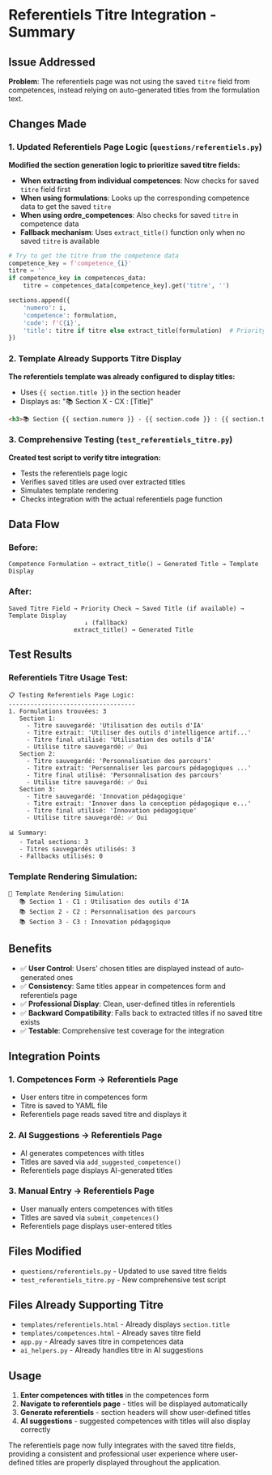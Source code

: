 # Referentiels Titre Integration - Summary

## Issue Addressed

**Problem**: The referentiels page was not using the saved `titre` field from competences, instead relying on auto-generated titles from the formulation text.

## Changes Made

### 1. Updated Referentiels Page Logic (`questions/referentiels.py`)

**Modified the section generation logic to prioritize saved titre fields:**

- **When extracting from individual competences**: Now checks for saved `titre` field first
- **When using formulations**: Looks up the corresponding competence data to get the saved `titre`
- **When using ordre_competences**: Also checks for saved `titre` in competence data
- **Fallback mechanism**: Uses `extract_title()` function only when no saved `titre` is available

```python
# Try to get the titre from the competence data
competence_key = f'competence_{i}'
titre = ''
if competence_key in competences_data:
    titre = competences_data[competence_key].get('titre', '')

sections.append({
    'numero': i,
    'competence': formulation,
    'code': f'C{i}',
    'title': titre if titre else extract_title(formulation)  # Priority to saved titre
})
```

### 2. Template Already Supports Titre Display

**The referentiels template was already configured to display titles:**
- Uses `{{ section.title }}` in the section header
- Displays as: "📚 Section X - CX : [Title]"

```html
<h3>📚 Section {{ section.numero }} - {{ section.code }} : {{ section.title }}</h3>
```

### 3. Comprehensive Testing (`test_referentiels_titre.py`)

**Created test script to verify titre integration:**
- Tests the referentiels page logic
- Verifies saved titles are used over extracted titles
- Simulates template rendering
- Checks integration with the actual referentiels page function

## Data Flow

### Before:
```
Competence Formulation → extract_title() → Generated Title → Template Display
```

### After:
```
Saved Titre Field → Priority Check → Saved Title (if available) → Template Display
                     ↓ (fallback)
                  extract_title() → Generated Title
```

## Test Results

### Referentiels Titre Usage Test:
```
📋 Testing Referentiels Page Logic:
-----------------------------------
1. Formulations trouvées: 3
   Section 1:
     - Titre sauvegardé: 'Utilisation des outils d'IA'
     - Titre extrait: 'Utiliser des outils d'intelligence artif...'
     - Titre final utilisé: 'Utilisation des outils d'IA'
     - Utilise titre sauvegardé: ✅ Oui
   Section 2:
     - Titre sauvegardé: 'Personnalisation des parcours'
     - Titre extrait: 'Personnaliser les parcours pédagogiques ...'
     - Titre final utilisé: 'Personnalisation des parcours'
     - Utilise titre sauvegardé: ✅ Oui
   Section 3:
     - Titre sauvegardé: 'Innovation pédagogique'
     - Titre extrait: 'Innover dans la conception pédagogique e...'
     - Titre final utilisé: 'Innovation pédagogique'
     - Utilise titre sauvegardé: ✅ Oui

📊 Summary:
   - Total sections: 3
   - Titres sauvegardés utilisés: 3
   - Fallbacks utilisés: 0
```

### Template Rendering Simulation:
```
🎨 Template Rendering Simulation:
   📚 Section 1 - C1 : Utilisation des outils d'IA
   📚 Section 2 - C2 : Personnalisation des parcours
   📚 Section 3 - C3 : Innovation pédagogique
```

## Benefits

- ✅ **User Control**: Users' chosen titles are displayed instead of auto-generated ones
- ✅ **Consistency**: Same titles appear in competences form and referentiels page
- ✅ **Professional Display**: Clean, user-defined titles in referentiels
- ✅ **Backward Compatibility**: Falls back to extracted titles if no saved titre exists
- ✅ **Testable**: Comprehensive test coverage for the integration

## Integration Points

### 1. Competences Form → Referentiels Page
- User enters titre in competences form
- Titre is saved to YAML file
- Referentiels page reads saved titre and displays it

### 2. AI Suggestions → Referentiels Page
- AI generates competences with titles
- Titles are saved via `add_suggested_competence()`
- Referentiels page displays AI-generated titles

### 3. Manual Entry → Referentiels Page
- User manually enters competences with titles
- Titles are saved via `submit_competences()`
- Referentiels page displays user-entered titles

## Files Modified

- `questions/referentiels.py` - Updated to use saved titre fields
- `test_referentiels_titre.py` - New comprehensive test script

## Files Already Supporting Titre

- `templates/referentiels.html` - Already displays `section.title`
- `templates/competences.html` - Already saves titre field
- `app.py` - Already saves titre in competences data
- `ai_helpers.py` - Already handles titre in AI suggestions

## Usage

1. **Enter competences with titles** in the competences form
2. **Navigate to referentiels page** - titles will be displayed automatically
3. **Generate referentiels** - section headers will show user-defined titles
4. **AI suggestions** - suggested competences with titles will also display correctly

The referentiels page now fully integrates with the saved titre fields, providing a consistent and professional user experience where user-defined titles are properly displayed throughout the application. 